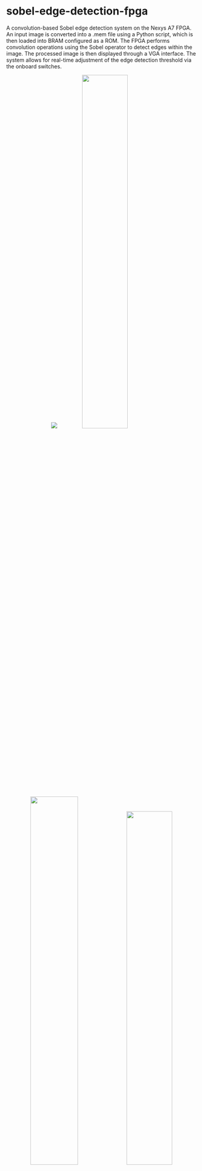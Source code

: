 # sobel-edge-detection-fpga
A convolution-based Sobel edge detection system on the Nexys A7 FPGA. An input image is converted into a .mem file using a Python script, which is then loaded into BRAM configured as a ROM. The FPGA performs convolution operations using the Sobel operator to detect edges within the image. The processed image is then displayed through a VGA interface. The system allows for real-time adjustment of the edge detection threshold via the onboard switches.
<p align = "center">
  <img src="https://github.com/user-attachments/assets/996b5f9b-7dea-4d06-9649-db518f84a09c">
  <img src="https://github.com/user-attachments/assets/eb4df749-3f88-41db-a133-1d473dd258ef" width="49%"/> <img src="https://github.com/user-attachments/assets/365c8a94-5303-476b-af10-55445f00e54d" width="50%"/> 
  <img src="https://github.com/user-attachments/assets/eb916cda-808f-4586-93e6-233fbb385ddb" width="49%"/> <img src="https://github.com/user-attachments/assets/35e44b44-8a9d-427d-a948-93c538a196d8" width="50%"/>
  <img src="https://github.com/user-attachments/assets/5d11b978-2d57-4616-afa0-b9657485fbc7" width="49%"/> <img src="https://github.com/user-attachments/assets/a85007ea-1d78-4fa7-bb0d-466dbc1af1d0" width="50%"/>
  
